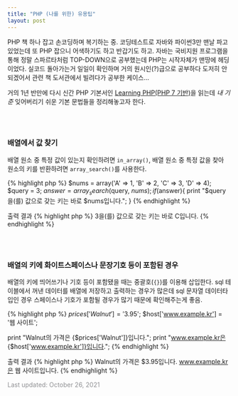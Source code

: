 ```yaml
---
title: "PHP (나를 위한) 유용팁"
layout: post
---
```


PHP 책 하나 잡고 손코딩하며 복기하는 중. 코딩테스트로 자바와 파이썬3만 맨날 파고있었는데 또 PHP 잡으니 어색하기도 하고 반갑기도 하고. 자바는 국비지원 프로그램을 통해 정말 스파르타처럼 TOP-DOWN으로 공부했는데 PHP는 시작자체가 맨땅에 헤딩이었다. 실코드 돌아가는거 일일이 확인하며 거의 원시인(?)급으로 공부하다 도저히 안되겠어서 관련 책 도서관에서 빌려다가 공부한 케이스... 

거의 1년 반만에 다시 신간 PHP 기본서인 [Learning PHP(PHP 7 기반)](http://www.kyobobook.co.kr/product/detailViewKor.laf?mallGb=KOR&ejkGb=KOR&barcode=9788968483486&orderClick=JBD)을 읽는데 *내 기준* 잊어버리기 쉬운 기본 문법들을 정리해놓고자 한다.

<br><br>

### 배열에서 값 찾기
배열 원소 중 특정 값이 있는지 확인하려면 `in_array()`, 배열 원소 중 특정 값을 찾아 원소의 키를 반환하려면 `array_search()`를 사용한다.

{% highlight php %}
$nums = array('A' => 1, 'B' => 2, 'C' => 3, 'D' => 4);
$query = 3;
$answer = array_search($query, $nums);
if($answer){
	print "$query을(를) 값으로 갖는 키는 바로 $nums입니다.";
}
{% endhighlight %}

출력 결과 
{% highlight php %}
3을(를) 값으로 갖는 키는 바로 C입니다.
{% endhighlight %}

<br><br>

### 배열의 키에 화이트스페이스나 문장기호 등이 포함된 경우
배열의 키에 띄어쓰기나 기호 등이 포함됐을 때는 중괄호(`{}`)를 이용해 삽입한다. sql 테이블에서 꺼낸 데이터를 배열에 저장하고 출력하는 경우가 많은데 sql 문자열 데이터타입인 경우 스페이스나 기호가 포함될 경우가 많기 때문에 확인해주는게 좋음.

{% highlight php %}
$prices['Walnut'] = '$3.95';
$host['www.example.kr'] = '웹 사이트';

print "Walnut의 가격은 {$prices['Walnut']}입니다.\";
print "www.example.kr은 {$host['www.example.kr']}입니다.";
{% endhighlight %}

출력 결과 
{% highlight php %}
Walnut의 가격은 $3.95입니다.
www.example.kr은 웹 사이트입니다.
{% endhighlight %}






<font color='#909194'>Last updated: October 26, 2021</font>
